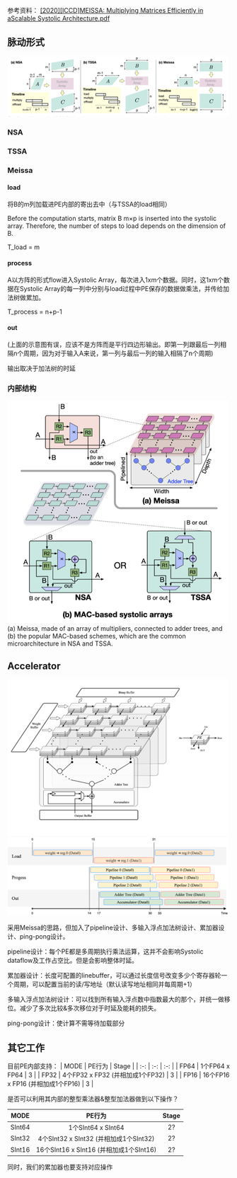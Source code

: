 
参考资料：
[[2020][ICCD]MEISSA: Multiplying Matrices Efficiently in aScalable Systolic Architecture.pdf](pdf/[2020][ICCD]MEISSA:Multiplying-Matrices-Efficiently-in-a-Scalable-Systolic-Architecture.pdf)




## 脉动形式
<img src="img/Systolic Architectures for Multiplication.png" alt="Block Diagram" width="500"/>

### NSA

### TSSA

### Meissa

#### load
将B的m列加载进PE内部的寄出去中（与TSSA的load相同）

Before the computation starts, matrix B m×p is inserted into the systolic array. 
Therefore, the number of steps to load depends on the dimension of B.

T_load = m

#### process
A以方阵的形式flow进入Systolic Array，每次进入1xm个数据。同时，这1xm个数据在Systolic Array的每一列中分别与load过程中PE保存的数据做乘法，并传给加法树做累加。

T_process = n+p-1

#### out
(上面的示意图有误，应该不是方阵而是平行四边形输出。即第一列跟最后一列相隔n个周期，因为对于输入A来说，第一列与最后一列的输入相隔了n个周期)

输出取决于加法树的时延

### 内部结构
<img src="img/The Microarchitecture of Systolic Arrays.png" alt="Block Diagram" width="500"/>
(a) Meissa, made of an array of multipliers, connected to adder trees, and (b) the popular MAC-based schemes, which are the common microarchitecture in NSA and TSSA.


## Accelerator
<img src="img/Accelerator.png" alt="Block Diagram" width="500"/>
<img src="img/Gantt.png" alt="Block Diagram" width="500"/>

采用Meissa的思路，但加入了pipeline设计、多输入浮点加法树设计、累加器设计、ping-pong设计。

pipeline设计：每个PE都是多周期执行乘法运算，这并不会影响Systolic dataflow及工作占空比。但是会影响整体时延。

累加器设计：长度可配置的linebuffer，可以通过长度信号改变多少个寄存器轮一个周期，可以配置当前的读/写地址（默认读写地址相同并每周期+1）

多输入浮点加法树设计：可以找到所有输入浮点数中指数最大的那个，并统一做移位。减少了多次比较&多次移位对于时延及能耗的损失。

ping-pong设计：使计算不需等待加载部分

## 其它工作
目前PE内部支持：
| MODE | PE行为 | Stage |
| :-:  |  :-:  |  :-:  | 
| FP64 | 1个FP64 x FP64 | 3 |
| FP32 | 4个FP32 x FP32 (并相加成1个FP32) | 3 |
| FP16 | 16个FP16 x FP16 (并相加成1个FP16) | 3 |

是否可以利用其内部的整型乘法器&整型加法器做到以下操作？

| MODE | PE行为 | Stage |
| :-:  |  :-:  |  :-:  | 
| SInt64 | 1个SInt64 x SInt64 | 2? |
| SInt32 | 4个SInt32 x SInt32 (并相加成1个SInt32) | 2? |
| SInt16 | 16个SInt16 x SInt16 (并相加成1个SInt16) | 2? |

同时，我们的累加器也要支持对应操作